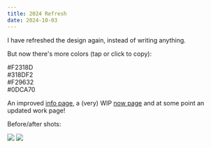 ```yaml
---
title: 2024 Refresh
date: 2024-10-03
---
```


I have refreshed the design again, instead of writing anything.

But now there's more colors (tap or click to copy):

<div class="color-blocks">
    <div class="color-block pink" onclick="navigator.clipboard.writeText(this.textContent.trim())">#F2318D</div>
    <div class="color-block blue" onclick="navigator.clipboard.writeText(this.textContent.trim())">#318DF2</div>
    <div class="color-block orange" onclick="navigator.clipboard.writeText(this.textContent.trim())">#F29632</div>
    <div class="color-block green" onclick="navigator.clipboard.writeText(this.textContent.trim())">#0DCA70</div>
</div>

An improved [info page](/info), a (very) WIP [now page](/now) and at some point an updated work page!

Before/after shots:

<div class="images">
    <img src="/img/posts/2024_refresh/before-after-dark.png" />
    <img src="/img/posts/2024_refresh/before-after-light.png" />
</div>
